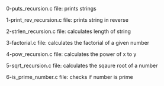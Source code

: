 0-puts_recursion.c file: prints strings 

1-print_rev_recursion.c file: prints string in reverse

2-strlen_recursion.c file: calculates length of string

3-factorial.c file: calculates the factorial of a given number

4-pow_recursion.c file: calculates the power of x to y

5-sqrt_recursion.c file: calculates the sqaure root of a number

6-is_prime_number.c file: checks if number is prime
